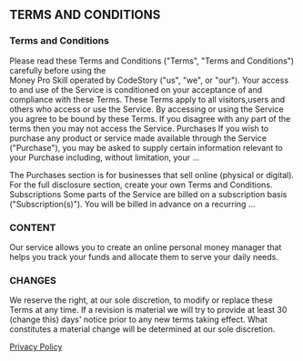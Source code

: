 ## TERMS AND CONDITIONS

### Terms and Conditions 
Please read these Terms and Conditions ("Terms", "Terms and Conditions") carefully before using the  
  Money Pro Skill operated by CodeStory ("us", "we", or "our"). Your access to and use of the Service is 
  conditioned on your acceptance of and compliance with these Terms.
  These Terms apply to all visitors,users and others who access or use the Service. By accessing or using the Service you agree to be bound by these Terms. 
    If you disagree with any part of the terms then you may not access the Service.
    Purchases If you wish to purchase any product or service made available through the Service ("Purchase"), 
  you may be asked to supply certain information relevant to your Purchase including, without limitation, your … 

   The Purchases section is for businesses that sell online (physical or digital). For the full disclosure section, 
  create your own Terms and Conditions. Subscriptions Some parts of the Service are billed on a subscription basis 
  ("Subscription(s)"). You will be billed in advance on a recurring ...
   
 ### CONTENT
Our service allows you to create an online personal money manager that helps you track your funds and allocate them to serve your daily needs. 
 ### CHANGES
 We reserve the right, at our sole discretion, to modify or replace these Terms at any time. If a revision is material we will try to provide at least 30 (change this) days' notice prior to any new terms taking effect. What constitutes a material change will be determined at our sole discretion.
 
 [Privacy Policy](https://github.com/mbozugrace/codestory_policies/blob/502c667fb6aaa23bad91f76a4632dd63d79013e8/policy.md)
